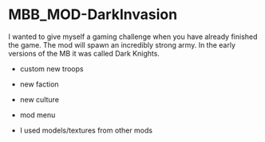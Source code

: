 # MBB_MOD-DarkInvasion
I wanted to give myself a gaming challenge when you have already finished the game. The mod will spawn an incredibly strong army. In the early versions of the MB it was called Dark Knights.


- custom new troops
- new faction
- new culture
- mod menu

- I used models/textures from other mods
